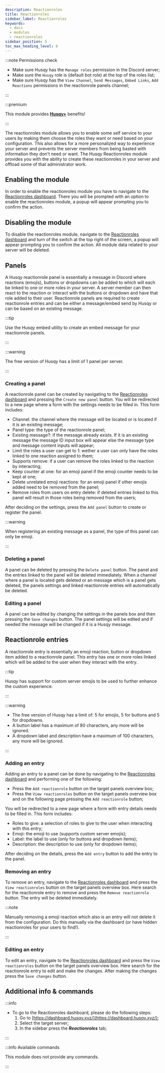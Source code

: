 ```yaml
---
description: Reactionroles
title: Reactionroles
sidebar_label: Reactionroles
keywords:
  - docs
  - modules
  - reactionroles
sidebar_position: 5
toc_max_heading_level: 6
---
```


:::note Permissions check

- Make sure Husqy has the `Manage roles` permission in the Discord server;
- Make sure the `Husqy` role is (default bot role) at the top of the roles list;
- Make sure Husqy has the `View Channel`, `Send Messages`, `Embed Links`, `Add Reactions` permissions in the reactionrole panels channel;

:::

:::premium

This module provides [**Husqy+**](https://husqy.xyz/premium) benefits!

:::

The reactionroles module allows you to enable some self service to your users by making them choose the roles they want or need based on your configuration. This also allows for a more personalized way to experience your server and prevents the server members from being basted with information they don't need or want. The Husqy Reactionroles module provides you with the ability to create these reactionroles in your server and offload some of that administrator work.

## Enabling the module

In order to enable the reactionroles module you have to navigate to the [Reactionroles dashboard](#additional-info--commands). There you will be prompted with an option to enable the reactionroles module, a popup will appear prompting you to confirm the action.

## Disabling the module

To disable the reactionroles module, navigate to the [Reactionroles dashboard](#additional-info--commands) and turn of the switch at the top right of the screen, a popup will appear prompting you to confirm the action. All module data related to your server will be deleted.

## Panels

A Husqy reactionrole panel is essentially a message in Discord where reactions (emojis), buttons or dropdowns can be added to which will each be linked to one or more roles in your server. A server member can then react to the reaction or interact with the buttons or dropdown and have that role added to their user. Reactionrole panels are required to create reactionrole entries and can be either a message/embed send by Husqy or can be based on an existing message.

:::tip

Use the Husqy embed utility to create an embed message for your reactionrole panels.

:::

:::warning

The free version of Husqy has a limit of 1 panel per server.

:::

### Creating a panel

A reactionrole panel can be created by navigating to the [Reactionroles dashboard](#additional-info--commands) and pressing the `Create new panel` button. You will be redirected to a new page where a form with the settings needs to be filled in. This form includes:

- Channel: the channel where the message will be located or is located if it is an existing message;
- Panel type: the type of the reactionrole panel;
- Existing message?: if the message already exists. If it is an existing message the message ID input box will appear else the message type and message content inputs will appear;
- Limit the roles a user can get to 1: wether a user can only have the roles linked to one reaction assigned to them;
- Supports remove: if a user can remove the roles linked to the reaction by interacting;
- Keep counter at one: for an emoji panel if the emoji counter needs to be kept at one;
- Delete unrelated emoji reactions: for an emoji panel if other emojis added need to be removed from the panel;
- Remove roles from users on entry delete: if deleted entries linked to this panel will result in those roles being removed from the users;

After deciding on the settings, press the `Add panel` button to create or register the panel.

:::warning

When registering an existing message as a panel, the type of this panel can only be emoji.

:::

### Deleting a panel

A panel can be deleted by pressing the `Delete panel` button. The panel and the entries linked to the panel will be deleted immediately. When a channel where a panel is located gets deleted or an message which is a panel gets deleted, the panels settings and linked reactionrole entries will automatically be deleted.

### Editing a panel

A panel can be edited by changing the settings in the panels box and then pressing the `Save changes` button. The panel settings will be edited and if needed the message will be changed if it is a Husqy message. 

## Reactionrole entries

A reactionrole entry is essentially an emoji reaction, button or dropdown item added to a reactionrole panel. This entry has one or more roles linked which will be added to the user when they interact with the entry.

:::tip

Husqy has support for custom server emojis to be used to further enhance the custom experience.

:::

:::warning

- The free version of Husqy has a limit of: 5 for emojis, 5 for buttons and 5 for dropdowns.
- A button label has a maximum of 80 characters, any more will be ignored.
- A dropdown label and description have a maximum of 100 characters, any more will be ignored.

:::

### Adding an entry

Adding an entry to a panel can be done by navigating to the [Reactionroles dashboard](#additional-info--commands) and performing one of the following:

- Press the `Add reactionrole` button on the target panels overview box;
- Press the `View reactionroles` button on the target panels overview box and on the following page pressing the `Add reactionrole` button;

You will be redirected to a new page where a form with entry details needs to be filled in. This form includes:

- Roles to give: a selection of roles to give to the user when interacting with this entry;
- Emoji: the emoji to use (supports custom server emojis);
- Label: the label to use (only for buttons and dropdown items);
- Description: the description to use (only for dropdown items);

After deciding on the details, press the `Add entry` button to add the entry to the panel.

### Removing an entry

To remove an entry, navigate to the [Reactionroles dashboard](#additional-info--commands) and press the `View reactionroles` button on the target panels overview box. Here search for the reactionrole entry to remove and press the `Remove reactionrole` button. The entry will be deleted immediately.

:::note

Manually removing a emoji reaction which also is an entry will not delete it from the configuration. Do this manually via the dashboard (or have hidden reactionroles for your users to find!).

:::

### Editing an entry

To edit an entry, navigate to the [Reactionroles dashboard](#additional-info--commands) and press the `View reactionroles` button on the target panels overview box. Here search for the reactionrole entry to edit and make the changes. After making the changes press the `Save changes` button.

## Additional info & commands

:::info

- To go to the Reactionroles dashboard, please do the following steps:
  1. Go to [https://dashboard.husqy.xyz/](https://dashboard.husqy.xyz/);
  2. Select the target server;
  3. In the sidebar press the **_Reactionroles_** tab;

:::

:::info Available commands

This module does not provide any commands.

:::